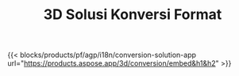﻿---
title: 3D Solusi Konversi Format 
weight: 7730
url: /id/conversion
limit: 
description: Konversikan 3D Berkas ke Autodesk, Draco, Wavefront, 3D Studio, dan banyak format lainnya
---
{{< blocks/products/pf/agp/i18n/conversion-solution-app url="https://products.aspose.app/3d/conversion/embed&h1&h2" >}} 
